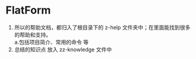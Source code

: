 # FlatForm
1. 所以的帮助文档，都归入了根目录下的 z-help 文件夹中；在里面能找到很多的帮助和支持。  
a.包括项目简介、常用的命令 等  
2. 总结的知识点 放入 zz-knowledge 文件中